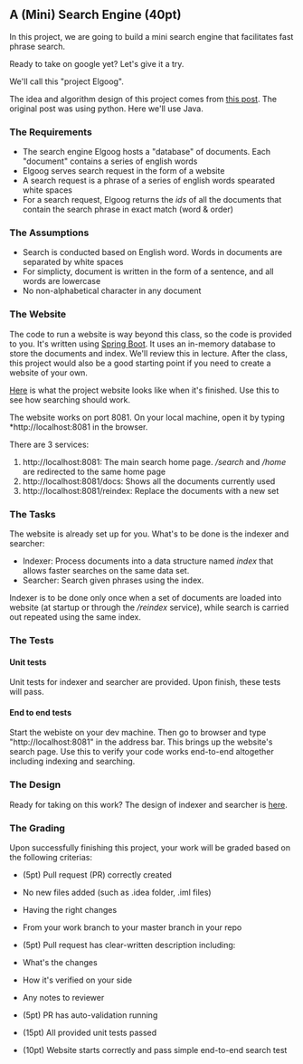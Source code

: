 ## A (Mini) Search Engine (40pt)

In this project, we are going to build a mini search engine that facilitates fast phrase search. 

Ready to take on google yet? Let's give it a try. 

We'll call this "project Elgoog".

The idea and algorithm design of this project comes from [this post](http://www.ardendertat.com/2011/05/30/how-to-implement-a-search-engine-part-1-create-index/). The original post was using python. Here we'll use Java.

### The Requirements

- The search engine Elgoog hosts a "database" of documents. Each "document" contains a series of english words
- Elgoog serves search request in the form of a website
- A search request is a phrase of a series of english words spearated white spaces
- For a search request, Elgoog returns the *ids* of all the documents that contain the search phrase in exact match (word & order)

### The Assumptions

- Search is conducted based on English word. Words in documents are separated by white spaces
- For simplicty, document is written in the form of a sentence, and all words are lowercase
- No non-alphabetical character in any document

### The Website

The code to run a website is way beyond this class, so the code is provided to you. It's written using [Spring Boot](https://spring.io/projects/spring-boot). It uses an in-memory database to store the documents and index. We'll review this in lecture. After the class, this project would also be a good starting point if you need to create a website of your own.

[Here](http://ec2-3-128-153-78.us-east-2.compute.amazonaws.com:8081/) is what the project website looks like when it's finished. Use this to see how searching should work.

The website works on port 8081. On your local machine, open it by typing *http://localhost:8081 in the browser.

There are 3 services:

1. http://localhost:8081: The main search home page. */search* and */home* are redirected to the same home page
2. http://localhost:8081/docs: Shows all the documents currently used
3. http://localhost:8081/reindex: Replace the documents with a new set

### The Tasks

The website is already set up for you. What's to be done is the indexer and searcher:

- Indexer: Process documents into a data structure named *index* that allows faster searches on the same data set.
- Searcher: Search given phrases using the index.

Indexer is to be done only once when a set of documents are loaded into website (at startup or through the */reindex* service), while search is carried out repeated using the same index. 

### The Tests

#### Unit tests

Unit tests for indexer and searcher are provided. Upon finish, these tests will pass.

#### End to end tests

Start the webiste on your dev machine. Then go to browser and type "http://localhost:8081" in the address bar. This brings up the website's search page. Use this to verify your code works end-to-end altogether including indexing and searching. 

### The Design

Ready for taking on this work? The design of indexer and searcher is [here](design.md).

### The Grading

Upon successfully finishing this project, your work will be graded based on the following criterias:

-  (5pt) Pull request (PR) correctly created
  - No new files added (such as .idea folder, .iml files)
  - Having the right changes
  - From your work branch to your master branch in your repo
-  (5pt) Pull request has clear-written description including:
  - What's the changes
  - How it's verified on your side
  - Any notes to reviewer

- (5pt) PR has auto-validation running
- (15pt) All provided unit tests passed
- (10pt) Website starts correctly and pass simple end-to-end search test
